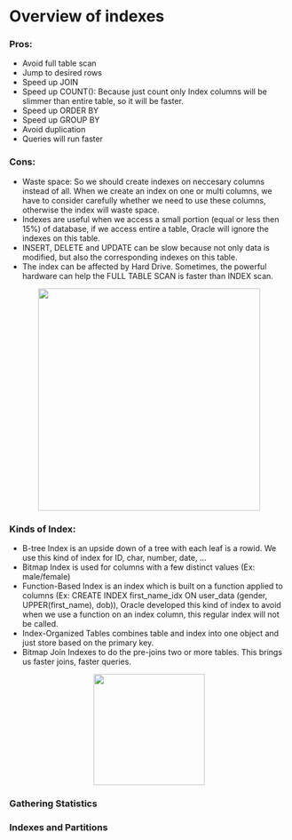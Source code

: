 # Overview of indexes

### Pros:
- Avoid full table scan
- Jump to desired rows
- Speed up JOIN
- Speed up COUNT(): Because just count only Index columns will be slimmer than entire table, so it will be faster.
- Speed up ORDER BY
- Speed up GROUP BY
- Avoid duplication
- Queries will run faster
### Cons:
- Waste space: So we should create indexes on neccesary columns instead of all. When we create an index on one or multi columns, we have to consider carefully whether we need to use these columns, otherwise the index will waste space.
- Indexes are useful when we access a small portion (equal or less then 15%) of database, if we access entire a table, Oracle will ignore the indexes on this table.
- INSERT, DELETE and UPDATE can be slow because not only data is modified, but also the corresponding indexes on this table.
- The index can be affected by Hard Drive. Sometimes, the powerful hardware can help the FULL TABLE SCAN is faster than INDEX scan.
<p align="center"><img src="https://i.imgur.com/3GywdHm.png" width="400" ></p>


### Kinds of Index:
- B-tree Index is an upside down of a tree with each leaf is a rowid. We use this kind of index for ID, char, number, date, ...
- Bitmap Index is used for columns with a few distinct values (Ex: male/female)
- Function-Based Index is an index which is built on a function applied to columns (Ex: CREATE INDEX first_name_idx ON user_data (gender, UPPER(first_name), dob)), Oracle developed this kind of index to avoid when we use a function on an index column, this regular index will not be called.
- Index-Organized Tables combines table and index into one object and just store based on the primary key.
- Bitmap Join Indexes to do the pre-joins two or more tables. This brings us faster joins, faster queries.
<p align="center"><img src="https://i.imgur.com/z8Q6xOG.png" width="200" ></p>

### Gathering Statistics

### Indexes and Partitions


